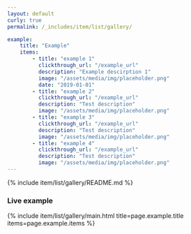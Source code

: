 ```yaml
---
layout: default
curly: true
permalink: /_includes/item/list/gallery/

example:
    title: "Example"
    items:
        - title: "example 1"
          clickthrough_url: "/example_url"
          description: "Example descirption 1"
          image: "/assets/media/img/placeholder.png"
          date: "2019-01-01"
        - title: "example 2"
          clickthrough_url: "/example_url"
          description: "Test description"
          image: "/assets/media/img/placeholder.png"
        - title: "example 3"
          clickthrough_url: "/example_url"
          description: "Test description"
          image: "/assets/media/img/placeholder.png"
        - title: "example 4"
          clickthrough_url: "/example_url"
          description: "Test description"
          image: "/assets/media/img/placeholder.png"
---
```


{% include item/list/gallery/README.md %}

### Live example

{% include item/list/gallery/main.html 
    title=page.example.title
    items=page.example.items
%}